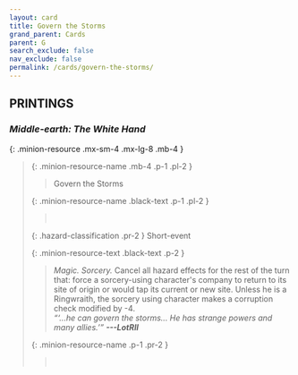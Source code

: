 ```yaml
---
layout: card
title: Govern the Storms
grand_parent: Cards
parent: G
search_exclude: false
nav_exclude: false
permalink: /cards/govern-the-storms/
---
```


## PRINTINGS


### _Middle-earth: The White Hand_

{: .minion-resource .mx-sm-4 .mx-lg-8 .mb-4 }
> {: .minion-resource-name .mb-4 .p-1 .pl-2 }
> > <div class="hazard-mp"></div>
> > <div class="card-name">Govern the Storms</div>
>
> {: .minion-resource-name .black-text .p-1 .pl-2 }
> > &nbsp;
>
> {: .hazard-classification .pr-2 }
> Short-event
>
> {: .minion-resource-text .black-text .p-2 }
> > _Magic._ _Sorcery._ Cancel all hazard effects for the rest of the turn that: force a sorcery-using character's company to return to its site of origin or would tap its current or new site. Unless he is a Ringwraith, the sorcery using character makes a corruption check modified by -4. <br>_“‘...he can govern the storms... He has strange powers and many allies.’”_ ***---&#65279;LotRII*** 
> 
> {: .minion-resource-name .p-1 .pr-2 }
> > <div class="card-shield"></div>
> > <div class="card-corruption-white">&nbsp;</div>
